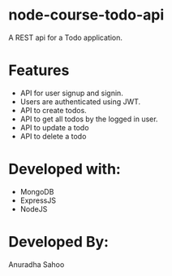 # node-course-todo-api
A REST api for a Todo application.

# Features
- API for user signup and signin.
- Users are authenticated using JWT.
- API to create todos.
- API to get all todos by the logged in user.
- API to update a todo
- API to delete a todo

# Developed with:
  - MongoDB
  - ExpressJS
  - NodeJS
  
# Developed By:
  Anuradha Sahoo
